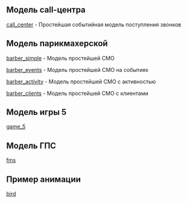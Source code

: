 ## Модель call-центра
[call_center](tutorial/call_center) - Простейшая событийная модель поступления звонков

## Модель парикмахерской
[barber_simple](barber/barber_simple) - Модель простейшей СМО

[barber_events](barber/barber_events) - Модель простейшей СМО на событиях

[barber_activity](barber/barber_activity) - Модель простейшей СМО с активностью

[barber_clients](barber/barber_clients) - Модель простейшей СМО с клиентами

## Модель игры 5
[game_5](game_5)

## Модель ГПС
[fms](fms)

## Пример анимации
[bird](tutorial/animation/bird)
